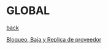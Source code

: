 # GLOBAL

[back](proveedores.md)

[Bloqueo, Baja y Replica de proveedor](SOP_PTP_MDM_VENDORS_001.md)
